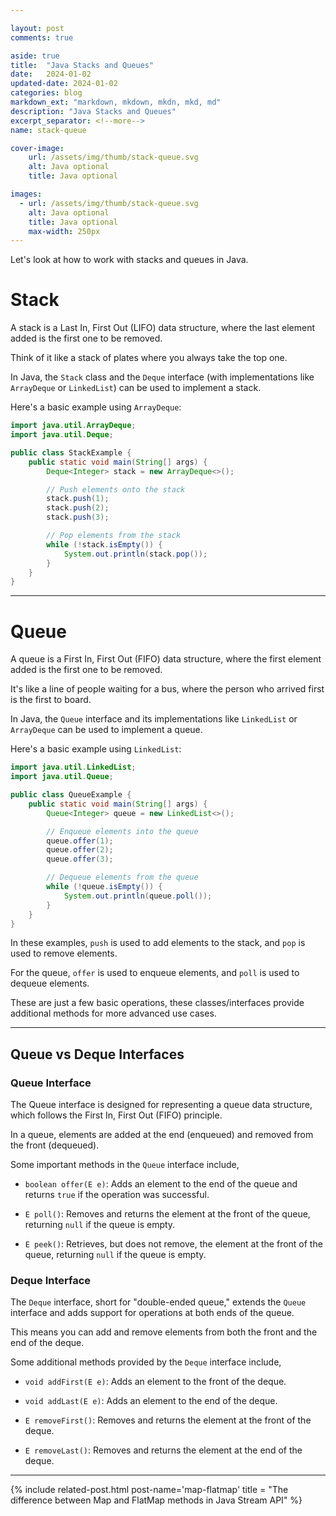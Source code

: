 ```yaml
---

layout: post
comments: true

aside: true
title:  "Java Stacks and Queues"
date:   2024-01-02
updated-date: 2024-01-02
categories: blog
markdown_ext: "markdown, mkdown, mkdn, mkd, md"
description: "Java Stacks and Queues"
excerpt_separator: <!--more-->
name: stack-queue

cover-image:
    url: /assets/img/thumb/stack-queue.svg
    alt: Java optional
    title: Java optional

images: 
  - url: /assets/img/thumb/stack-queue.svg
    alt: Java optional
    title: Java optional
    max-width: 250px
---
```


Let's look at how to work with stacks and queues in Java.

<!--more-->

# Stack

A stack is a Last In, First Out (LIFO) data structure, where the last element added is the first one to be removed. 

Think of it like a stack of plates where you always take the top one. 

In Java, the `Stack` class and the `Deque` interface (with implementations like `ArrayDeque` or `LinkedList`) can be used to implement a stack.

Here's a basic example using `ArrayDeque`:

```java
import java.util.ArrayDeque;
import java.util.Deque;

public class StackExample {
    public static void main(String[] args) {
        Deque<Integer> stack = new ArrayDeque<>();

        // Push elements onto the stack
        stack.push(1);
        stack.push(2);
        stack.push(3);

        // Pop elements from the stack
        while (!stack.isEmpty()) {
            System.out.println(stack.pop());
        }
    }
}
```

---

# Queue

A queue is a First In, First Out (FIFO) data structure, where the first element added is the first one to be removed. 

It's like a line of people waiting for a bus, where the person who arrived first is the first to board.

In Java, the `Queue` interface and its implementations like `LinkedList` or `ArrayDeque` can be used to implement a queue.

Here's a basic example using `LinkedList`:

```java
import java.util.LinkedList;
import java.util.Queue;

public class QueueExample {
    public static void main(String[] args) {
        Queue<Integer> queue = new LinkedList<>();

        // Enqueue elements into the queue
        queue.offer(1);
        queue.offer(2);
        queue.offer(3);

        // Dequeue elements from the queue
        while (!queue.isEmpty()) {
            System.out.println(queue.poll());
        }
    }
}
```

In these examples, `push` is used to add elements to the stack, and `pop` is used to remove elements. 

For the queue, `offer` is used to enqueue elements, and `poll` is used to dequeue elements. 

These are just a few basic operations, these classes/interfaces provide additional methods for more advanced use cases.

---

## Queue vs Deque Interfaces

### Queue Interface

The Queue interface is designed for representing a queue data structure, which follows the First In, First Out (FIFO) principle. 

In a queue, elements are added at the end (enqueued) and removed from the front (dequeued). 

Some important methods in the `Queue` interface include,

- `boolean offer(E e)`: Adds an element to the end of the queue and returns `true` if the operation was successful.
    
- `E poll()`: Removes and returns the element at the front of the queue, returning `null` if the queue is empty.
    
- `E peek()`: Retrieves, but does not remove, the element at the front of the queue, returning `null` if the queue is empty.
    

### Deque Interface

The `Deque` interface, short for "double-ended queue," extends the `Queue` interface and adds support for operations at both ends of the queue. 

This means you can add and remove elements from both the front and the end of the deque. 

Some additional methods provided by the `Deque` interface include,

- `void addFirst(E e)`: Adds an element to the front of the deque.
    
- `void addLast(E e)`: Adds an element to the end of the deque.
    
- `E removeFirst()`: Removes and returns the element at the front of the deque.
    
- `E removeLast()`: Removes and returns the element at the end of the deque.

---

{% include related-post.html post-name='map-flatmap' title = "The difference between Map and FlatMap methods in Java Stream API" %}